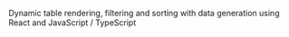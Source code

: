 Dynamic table rendering, filtering and sorting with data generation using React and JavaScript / TypeScript
